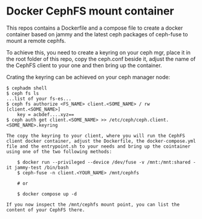# Docker CephFS mount container

This repos contains a Dockerfile and a compose file to create a docker container based on jammy and the latest ceph packages of ceph-fuse to mount a remote cephfs.

To achieve this, you need to create a keyring on your ceph mgr, place it in the root folder of this repo, copy the ceph.conf beside it, adjust the name of the CephFS client to your one and then bring up the container.

Crating the keyring can be achieved on your ceph manager node:

    $ cephadm shell
    $ ceph fs ls
    ...list of your fs-es...
    $ ceph fs authorize <FS_NAME> client.<SOME_NAME> / rw
    [client.<SOME_NAME>]
        key = acbdef....xyz==
    $ ceph auth get client.<SOME_NAME> >> /etc/ceph/ceph.client.<SOME_NAME>.keyring

    The copy the keyring to your client, where you will run the CephFS client docker container, adjust the Dockerfile, the docker-compose.yml file and the entrypoint.sh to your needs and bring up the cointainer using one of the two following methods:

        $ docker run --privileged --device /dev/fuse -v /mnt:/mnt:shared -it jammy-test /bin/bash
        $ ceph-fuse -n client.<YOUR_NAME> /mnt/cephfs

        # or

        $ docker compose up -d

    If you now inspect the /mnt/cephfs mount point, you can list the content of your CephFS there.
